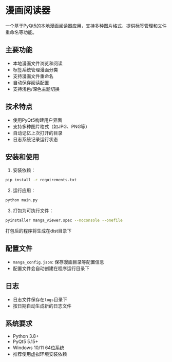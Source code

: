 # 漫画阅读器

一个基于PyQt5的本地漫画阅读器应用，支持多种图片格式，提供标签管理和文件重命名等功能。

## 主要功能

- 本地漫画文件浏览和阅读
- 标签系统管理漫画分类
- 支持漫画文件重命名
- 自动保存阅读配置
- 支持浅色/深色主题切换

## 技术特点

- 使用PyQt5构建用户界面
- 支持多种图片格式（如JPG、PNG等）
- 自动记忆上次打开的目录
- 日志系统记录运行状态

## 安装和使用

1. 安装依赖：
```bash
pip install -r requirements.txt
```

2. 运行应用：
```bash
python main.py
```

3. 打包为可执行文件：
```bash
pyinstaller manga_viewer.spec --noconsole --onefile
```
打包后的程序将生成在dist目录下

## 配置文件

- `manga_config.json`: 保存漫画目录等配置信息
- 配置文件会自动创建在程序运行目录下

## 日志

- 日志文件保存在`logs`目录下
- 按日期自动生成新的日志文件

## 系统要求

- Python 3.8+
- PyQt5 5.15+
- Windows 10/11 64位系统
- 推荐使用虚拟环境安装依赖
